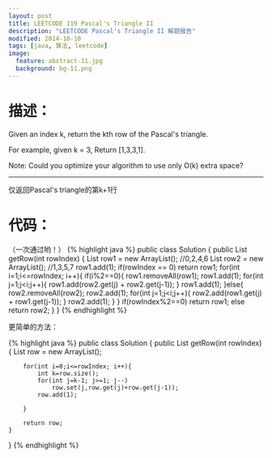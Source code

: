 ```yaml
---
layout: post
title: LEETCODE 119 Pascal's Triangle II
description: "LEETCODE Pascal's Triangle II 解题报告"
modified: 2014-10-10
tags: [java, 算法, leetcode]
image:
  feature: abstract-11.jpg
  background: bg-11.png
---
```

# 描述：
Given an index k, return the kth row of the Pascal's triangle.

For example, given k = 3,
Return [1,3,3,1].

Note:
Could you optimize your algorithm to use only O(k) extra space?
<!--more-->

---

仅返回Pascal's triangle的第k+1行

# 代码：
（一次通过哟！）
{% highlight java %}
public class Solution {
    public List<Integer> getRow(int rowIndex) {
        List<Integer> row1 = new ArrayList<Integer>(); //0,2,4,6
        List<Integer> row2 = new ArrayList<Integer>(); //1,3,5,7
        row1.add(1);
        if(rowIndex == 0) return row1;
        for(int i=1;i<=rowIndex; i++){
            if(i%2==0){
                row1.removeAll(row1);
                row1.add(1);
                for(int j=1;j<i;j++){
                    row1.add(row2.get(j) + row2.get(j-1));
                }
                row1.add(1);
            }else{
                row2.removeAll(row2);
                row2.add(1);
                for(int j=1;j<i;j++){
                    row2.add(row1.get(j) + row1.get(j-1));
                }
                row2.add(1);
            }
        }
        if(rowIndex%2==0) return row1;
        else return row2;
    }
}
{% endhighlight %}

更简单的方法：

{% highlight java %}
public class Solution {
    public List<Integer> getRow(int rowIndex) {
         List<Integer> row = new ArrayList<Integer>();


        for(int i=0;i<=rowIndex; i++){
            int k=row.size();
            for(int j=k-1; j>=1; j--)
                row.set(j,row.get(j)+row.get(j-1));
            row.add(1);

        }

        return row;
    }
}
{% endhighlight %}
